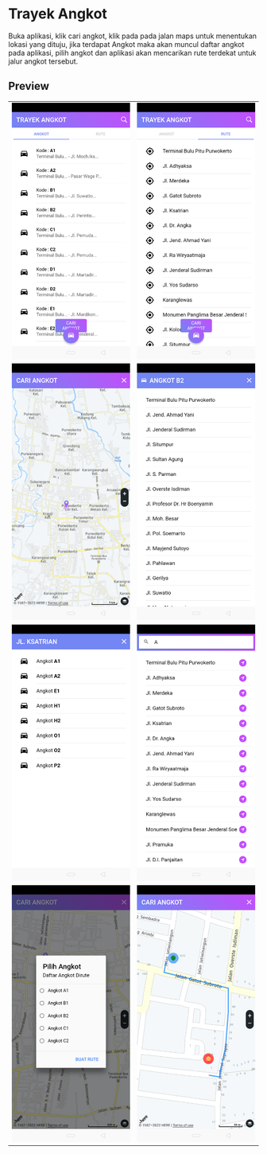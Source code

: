 # Trayek Angkot

Buka aplikasi, klik cari angkot, klik pada pada jalan maps untuk menentukan lokasi yang dituju, jika terdapat Angkot maka akan muncul daftar angkot pada aplikasi, pilih angkot dan aplikasi akan mencarikan rute terdekat untuk jalur angkot tersebut.

## Preview

<table>
  <tr>
    <td>
      <img src="resources/1.png">
    </td>
    <td>
      <img src="resources/2.png">
    </td>
  </tr>
  <tr>
    <td>
      <img src="resources/3.png">
    </td>
    <td>
      <img src="resources/4.png">
    </td>
  </tr>
  <tr>
    <td>
      <img src="resources/5.png">
    </td>
    <td>
      <img src="resources/6.png">
    </td>
  </tr>
  <tr>
    <td>
      <img src="resources/7.png">
    </td>
    <td>
      <img src="resources/8.png">
    </td>
  </tr>
</table>
